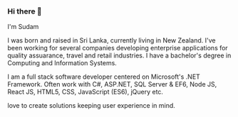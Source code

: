 ### Hi there 👋

I'm Sudam

I was born and raised in Sri Lanka, currently living in New Zealand. I've been working for several companies developing enterprise applications for quality assuarance, travel and retail industries. I have a bachelor's degree in Computing and Information Systems.

I am a full stack software developer centered on Microsoft's .NET Framework. Often work with C#, ASP.NET, SQL Server & EF6, Node JS, React JS, HTML5, CSS, JavaScript (ES6), jQuery etc.

love to create solutions keeping user experience in mind.
